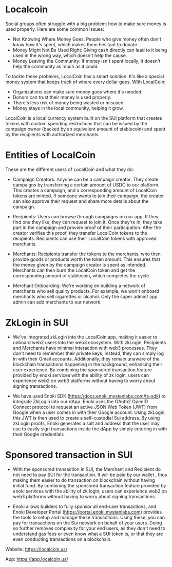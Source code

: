 # Localcoin
Social groups often struggle with a big problem: how to make sure money is used properly. Here are some common issues: 

* Not Knowing Where Money Goes: People who give money often don't know how it's spent, which makes them hesitant to donate. 
* Money Might Not Be Used Right: Giving cash directly can lead to it being used in the wrong way, which doesn't help the cause. 
* Money Leaving the Community: If money isn't spent locally, it doesn't help the community as much as it could. 

To tackle these problems, LocalCoin has a smart solution. It's like a special money system that keeps track of where every dollar goes. With LocalCoin: 

* Organizations can make sure money goes where it's needed. 
* Donors can trust their money is used properly. 
* There's less risk of money being wasted or misused. 
* Money stays in the local community, helping it grow. 

LocalCoin is a local currency system built on the SUI platform that creates tokens with custom spending restrictions that can be issued by the campaign owner (backed by an equivalent amount of stablecoin) and spent by the recipients with authorized merchants.

# Entities of LocalCoin

These are the different users of LocalCoin and what they do: 
* Campaign Creators:
Anyone can be a campaign creator. They create campaigns by transferring a certain amount of USDC to our platform. This creates a campaign, and a corresponding amount of LocalCoin tokens are minted. If someone wants to join their campaign, the creator can also approve their request and share more details about the campaign.

* Recipients:
Users can browse through campaigns on our app. If they find one they like, they can request to join it. Once they're in, they take part in the campaign and provide proof of their participation. After the creator verifies this proof, they transfer LocalCoin tokens to the recipients. Recipients can use their LocalCoin tokens with approved merchants.

* Merchants:
Recipients transfer the tokens to the merchants, who then provide goods or products worth the token amount. This ensures that the money given by the campaign creator is spent as intended. Merchants can then burn the LocalCoin token and get the corresponding amount of stablecoin, which completes the cycle. 

* Merchant Onboarding:
We're working on building a network of merchants who sell quality products. For example, we won't onboard merchants who sell cigarettes or alcohol. Only the super admin/ app admin can add merchants to our network.

# ZkLogin in SUI

- We've integrated zkLogin into the LocalCoin app, making it easier to onboard web2 users into the web3 ecosystem. With zkLogin, Recipients and Merchants have minimal interaction with web3 processes. They don't need to remember their private keys; instead, they can simply log in with their Gmail accounts. Additionally, they remain unaware of the blockchain transactions happening in the background, enhancing their user experience. By combining the sponsored transaction feature provided by enoki services with the ability of zk login, users can experience web2 on web3 platforms without having to worry about signing transactions.

- We have used Enoki SDK (https://docs.enoki.mystenlabs.com/ts-sdk) to integrate ZkLogin into our dApp. Enoki uses the OAuth2 OpenID Connect protocol to request an active JSON Web Token (JWT) from Google when a user comes in with their Google account. Using zkLogin, this JWT is then used to create a self-custodial Sui address. By using zkLogin proofs, Enoki generates a salt and address that the user may use to easily sign transactions inside the dApp by simply entering in with their Google credentials

# Sponsored transaction in SUI
- With the sponsored transaction in SUI, the Merchant and Recipient do not need to pay SUI for the transaction. It will be paid by our wallet , thus making them easier to do transaction on blockchain without having initial fund. By combining the sponsored transaction feature provided by enoki services with the ability of zk login, users can experience web2 on web3 platforms without having to worry about signing transactions.

- Enoki allows builders to fully sponsor all end-user transactions, and Enoki Developer Portal (https://portal.enoki.mystenlabs.com) provides the tools to setup and manage these transactions. Using these, you can pay for transactions on the Sui network on behalf of your users. Doing so further removes complexity for your end users, as they don't need to understand gas fees or even know what a SUI token is, or that they are even conducting transactions on a blockchain.

Website: https://localcoin.us/

App: https://app.localcoin.us/
